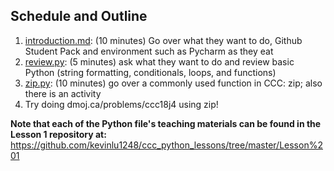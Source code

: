 ## Schedule and Outline
1. [introduction.md](https://github.com/kevinlu1248/ccc_python_lessons/tree/master/Lesson%201/introduction.md): (10 minutes) Go over what they want to do, Github Student Pack and environment such as Pycharm as they eat
2. [review.py](https://github.com/kevinlu1248/ccc_python_lessons/tree/master/Lesson%201/review.py): (5 minutes) ask what they want to do and review basic Python (string formatting, conditionals, loops, and functions)
3. [zip.py](https://github.com/kevinlu1248/ccc_python_lessons/tree/master/Lesson%201/zip.py): (10 minutes) go over a commonly used function in CCC: zip; also there is an activity
4. Try doing dmoj.ca/problems/ccc18j4 using zip!

**Note that each of the Python file's teaching materials can be found in the Lesson 1 repository at:**
https://github.com/kevinlu1248/ccc_python_lessons/tree/master/Lesson%201

